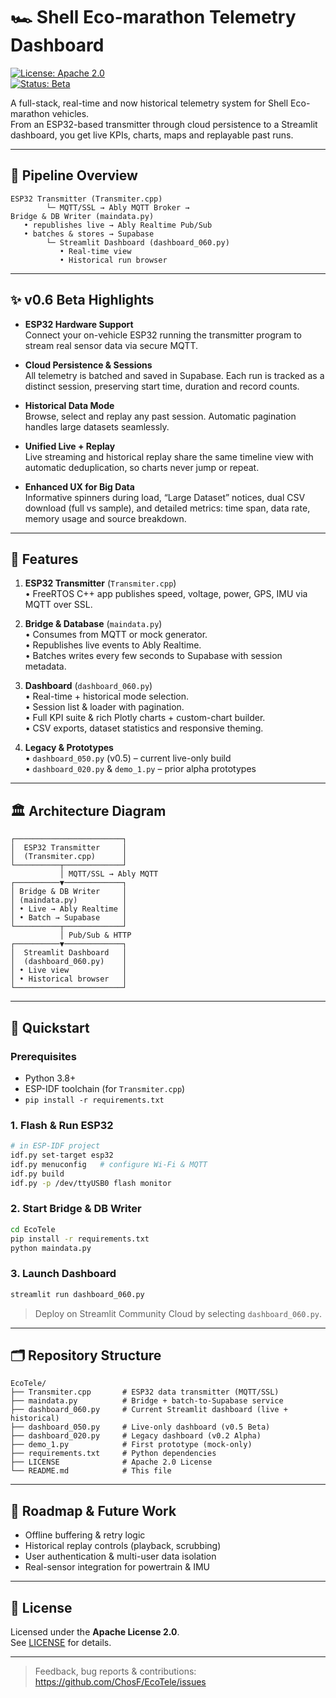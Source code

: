 # 🏎️ Shell Eco-marathon Telemetry Dashboard

[![License: Apache 2.0](https://img.shields.io/badge/license-Apache%202.0-blue)](LICENSE)  
[![Status: Beta](https://img.shields.io/badge/status-beta-yellow)](https://github.com/ChosF/EcoTele/releases/tag/Dashboard_Beta)  

A full-stack, real-time and now historical telemetry system for Shell Eco-marathon vehicles.  
From an ESP32-based transmitter through cloud persistence to a Streamlit dashboard, you get live KPIs, charts, maps and replayable past runs.

---

## 🚀 Pipeline Overview

```text
ESP32 Transmitter (Transmiter.cpp)
        └─ MQTT/SSL → Ably MQTT Broker →
Bridge & DB Writer (maindata.py)
   • republishes live → Ably Realtime Pub/Sub
   • batches & stores → Supabase
        └─ Streamlit Dashboard (dashboard_060.py)
           • Real-time view
           • Historical run browser
```

---

## ✨ v0.6 Beta Highlights

- **ESP32 Hardware Support**  
  Connect your on-vehicle ESP32 running the transmitter program to stream real sensor data via secure MQTT.

- **Cloud Persistence & Sessions**  
  All telemetry is batched and saved in Supabase. Each run is tracked as a distinct session, preserving start time, duration and record counts.

- **Historical Data Mode**  
  Browse, select and replay any past session. Automatic pagination handles large datasets seamlessly.

- **Unified Live + Replay**  
  Live streaming and historical replay share the same timeline view with automatic deduplication, so charts never jump or repeat.

- **Enhanced UX for Big Data**  
  Informative spinners during load, “Large Dataset” notices, dual CSV download (full vs sample), and detailed metrics: time span, data rate, memory usage and source breakdown.

---

## 🎯 Features

1. **ESP32 Transmitter** (`Transmiter.cpp`)  
   • FreeRTOS C++ app publishes speed, voltage, power, GPS, IMU via MQTT over SSL.  

2. **Bridge & Database** (`maindata.py`)  
   • Consumes from MQTT or mock generator.  
   • Republishes live events to Ably Realtime.  
   • Batches writes every few seconds to Supabase with session metadata.  

3. **Dashboard** (`dashboard_060.py`)  
   • Real-time + historical mode selection.  
   • Session list & loader with pagination.  
   • Full KPI suite & rich Plotly charts + custom-chart builder.  
   • CSV exports, dataset statistics and responsive theming.  

4. **Legacy & Prototypes**  
   • `dashboard_050.py` (v0.5) – current live-only build  
   • `dashboard_020.py` & `demo_1.py` – prior alpha prototypes  

---

## 🏛️ Architecture Diagram

```text
┌────────────────────────┐
│  ESP32 Transmitter     │
│  (Transmiter.cpp)      │
└──────────┬─────────────┘
           │ MQTT/SSL → Ably MQTT 
┌──────────▼─────────────┐
│ Bridge & DB Writer     │
│ (maindata.py)          │
│ • Live → Ably Realtime │
│ • Batch → Supabase     │
└──────────┬─────────────┘
           │ Pub/Sub & HTTP 
┌──────────▼─────────────┐
│  Streamlit Dashboard   │
│  (dashboard_060.py)    │
│ • Live view            │
│ • Historical browser   │
└────────────────────────┘
```

---

## 🏃 Quickstart

### Prerequisites

- Python 3.8+  
- ESP-IDF toolchain (for `Transmiter.cpp`)  
- `pip install -r requirements.txt`  

### 1. Flash & Run ESP32

```bash
# in ESP-IDF project
idf.py set-target esp32
idf.py menuconfig   # configure Wi-Fi & MQTT
idf.py build
idf.py -p /dev/ttyUSB0 flash monitor
```

### 2. Start Bridge & DB Writer

```bash
cd EcoTele
pip install -r requirements.txt
python maindata.py
```

### 3. Launch Dashboard

```bash
streamlit run dashboard_060.py
```

> Deploy on Streamlit Community Cloud by selecting `dashboard_060.py`.

---

## 🗂️ Repository Structure

```
EcoTele/
├── Transmiter.cpp       # ESP32 data transmitter (MQTT/SSL)
├── maindata.py          # Bridge + batch-to-Supabase service
├── dashboard_060.py     # Current Streamlit dashboard (live + historical)
├── dashboard_050.py     # Live-only dashboard (v0.5 Beta)
├── dashboard_020.py     # Legacy dashboard (v0.2 Alpha)
├── demo_1.py            # First prototype (mock-only)
├── requirements.txt     # Python dependencies
├── LICENSE              # Apache 2.0 License
└── README.md            # This file
```

---

## 🚧 Roadmap & Future Work

- Offline buffering & retry logic  
- Historical replay controls (playback, scrubbing)  
- User authentication & multi-user data isolation  
- Real-sensor integration for powertrain & IMU  

---

## 📄 License

Licensed under the **Apache License 2.0**.  
See [LICENSE](LICENSE) for details.

---

> Feedback, bug reports & contributions:  
> https://github.com/ChosF/EcoTele/issues
